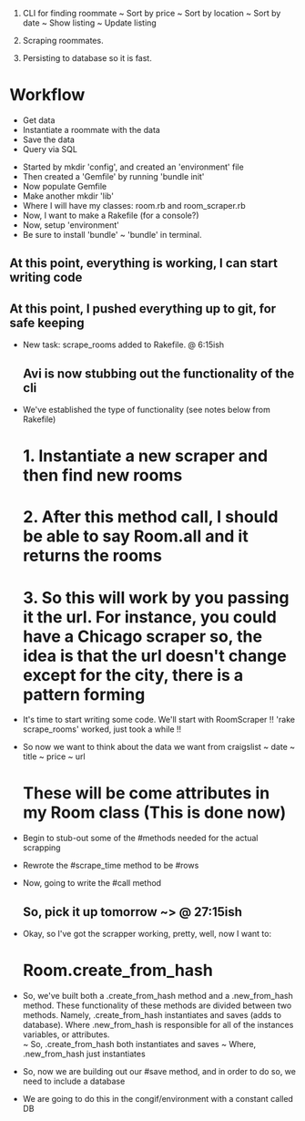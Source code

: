 1. CLI for finding roommate
 ~ Sort by price
 ~ Sort by location
 ~ Sort by date
 ~ Show listing
 ~ Update listing

2. Scraping roommates.

3. Persisting to database so it is fast.

# Workflow
  - Get data
  - Instantiate a roommate with the data
  - Save the data
  - Query via SQL

* Started by mkdir 'config', and created an 'environment' file
* Then created a 'Gemfile' by running 'bundle init'
* Now populate Gemfile
* Make another mkdir 'lib'
* Where I will have my classes: room.rb and room_scraper.rb
* Now, I want to make a Rakefile (for a console?)
* Now, setup 'environment'
* Be sure to install 'bundle' ~ 'bundle' in terminal.

## At this point, everything is working, I can start writing code ##
## At this point, I pushed everything up to git, for safe keeping  ##

* New task: scrape_rooms added to Rakefile.  @ 6:15ish
  ## Avi is now stubbing out the functionality of the cli ##
* We've established the type of functionality (see notes below from Rakefile)

  # 1. Instantiate a new scraper and then find new rooms

  # 2. After this method call, I should be able to say Room.all and it returns the rooms

  # 3. So this will work by you passing it the url.  For instance, you could have   a Chicago scraper so, the idea is that the url doesn't change except for the city, there is a pattern forming

* It's time to start writing some code.  We'll start with RoomScraper
   !! 'rake scrape_rooms' worked, just took a while !!

* So now we want to think about the data we want from craigslist
  ~ date
  ~ title
  ~ price
  ~ url
     # These will be come attributes in my Room class (This is done now)

* Begin to stub-out some of the #methods needed for the actual scrapping
* Rewrote the #scrape_time method to be #rows
* Now, going to write the #call method
  ## So, pick it up tomorrow ~> @ 27:15ish ##

* Okay, so I've got the scrapper working, pretty, well, now I want to:
  # Room.create_from_hash
* So, we've built both a .create_from_hash method and a .new_from_hash method.
  These functionality of these methods are divided between two methods.
  Namely, .create_from_hash instantiates and saves (adds to database).
  Where .new_from_hash is responsible for all of the instances variables, or
  attributes.  
    ~ So, .create_from_hash both instantiates and saves
    ~ Where, .new_from_hash just instantiates

* So, now we are building out our #save method, and in order to do so, we need
  to include a database
* We are going to do this in the congif/environment with a constant called DB
